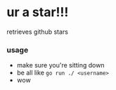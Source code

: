 # ur a star!!!

retrieves github stars

### usage

  - make sure you're sitting down
  - be all like
	`go run ./ <username>`
  - wow

